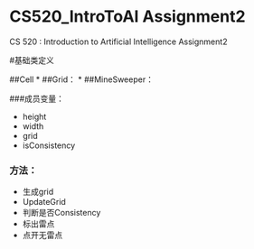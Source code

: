 # CS520_IntroToAI Assignment2
CS 520 : Introduction to Artificial Intelligence Assignment2

#基础类定义

##Cell
* 
##Grid：
*
##MineSweeper：
 
###成员变量：
* height
* width
* grid
* isConsistency

### 方法：
* 生成grid
* UpdateGrid
* 判断是否Consistency
* 标出雷点
* 点开无雷点



